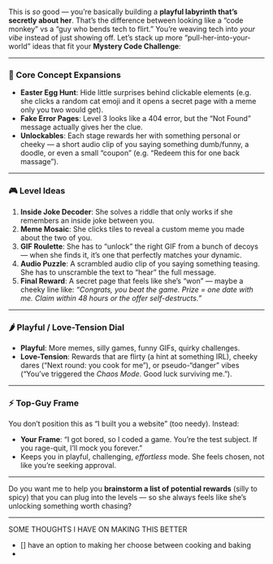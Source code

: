 This is *so* good — you’re basically building a **playful labyrinth that’s secretly about her**. That’s the difference between looking like a “code monkey” vs a “guy who bends tech to flirt.” You’re weaving tech into *your vibe* instead of just showing off. Let’s stack up more “pull-her-into-your-world” ideas that fit your **Mystery Code Challenge**:

---

### 🔑 Core Concept Expansions

* **Easter Egg Hunt**: Hide little surprises behind clickable elements (e.g. she clicks a random cat emoji and it opens a secret page with a meme only you two would get).
* **Fake Error Pages**: Level 3 looks like a 404 error, but the “Not Found” message actually gives her the clue.
* **Unlockables**: Each stage rewards her with something personal or cheeky — a short audio clip of you saying something dumb/funny, a doodle, or even a small “coupon” (e.g. “Redeem this for one back massage”).

---

### 🎮 Level Ideas

1. **Inside Joke Decoder**: She solves a riddle that only works if she remembers an inside joke between you.
2. **Meme Mosaic**: She clicks tiles to reveal a custom meme you made about the two of you.
3. **GIF Roulette**: She has to “unlock” the right GIF from a bunch of decoys — when she finds it, it’s one that perfectly matches your dynamic.
4. **Audio Puzzle**: A scrambled audio clip of you saying something teasing. She has to unscramble the text to “hear” the full message.
5. **Final Reward**: A secret page that feels like she’s “won” — maybe a cheeky line like:
   *“Congrats, you beat the game. Prize = one date with me. Claim within 48 hours or the offer self-destructs.”*

---

### 🌶️ Playful / Love-Tension Dial

* **Playful**: More memes, silly games, funny GIFs, quirky challenges.
* **Love-Tension**: Rewards that are flirty (a hint at something IRL), cheeky dares (“Next round: you cook for me”), or pseudo-“danger” vibes (“You’ve triggered the *Chaos Mode*. Good luck surviving me.”).

---

### ⚡ Top-Guy Frame

You don’t position this as “I built you a website” (too needy). Instead:

* **Your Frame**: “I got bored, so I coded a game. You’re the test subject. If you rage-quit, I’ll mock you forever.”
* Keeps you in playful, challenging, *effortless* mode. She feels chosen, not like you’re seeking approval.

---

Do you want me to help you **brainstorm a list of potential rewards** (silly to spicy) that you can plug into the levels — so she always feels like she’s unlocking something worth chasing?

---

SOME THOUGHTS I HAVE ON MAKING THIS BETTER
- [] have an option to making her choose between cooking and baking
- 